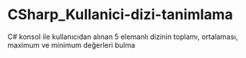 # CSharp_Kullanici-dizi-tanimlama
C# konsol ile kullanıcıdan alınan 5 elemanlı dizinin toplamı, ortalaması, maximum ve minimum değerleri bulma
